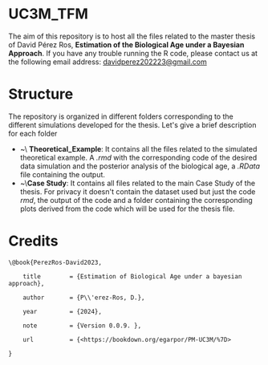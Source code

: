 # UC3M_TFM


The aim of this repository is to host all the files related to the master thesis of David Pérez Ros, **Estimation of the Biological Age under a Bayesian Approach**. If you have any trouble running the R code, please contact us at the following email address: [davidperez202223\@gmail.com](mailto:davidperez202223@gmail.com)

# Structure

The repository is organized in different folders corresponding to the different simulations developed for the thesis. Let's give a brief description for each folder

-   \~\\ **Theoretical_Example**: It contains all the files related to the simulated theoretical example. A *.rmd* with the corresponding code of the desired data simulation and the posterior analysis of the biological age, a *.RData* file containing the output.
-   \~\\**Case Study**: It contains all files related to the main Case Study of the thesis. For privacy it doesn't contain the dataset used but just the code *rmd*, the output of the code and a folder containing the corresponding plots derived from the code which will be used for the thesis file.


# Credits

```
\@book{PerezRos-David2023,

    title        = {Estimation of Biological Age under a bayesian approach},

    author       = {P\\'erez-Ros, D.},

    year         = {2024},

    note         = {Version 0.0.9. },

    url          = {<https://bookdown.org/egarpor/PM-UC3M/%7D>

}
```


